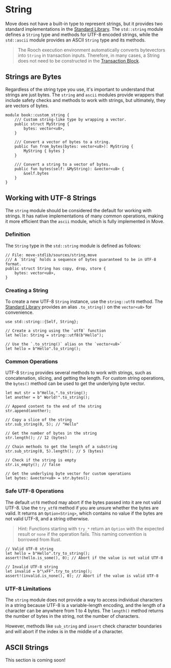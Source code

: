 # String

Move does not have a built-in type to represent strings, but it provides two standard implementations in the [Standard Library](./standard-library.md). The `std::string` module defines a `String` type and methods for UTF-8 encoded strings, while the `std::ascii` module provides an ASCII `String` type and its methods.

> The Rooch execution environment automatically converts bytevectors into `String` in transaction inputs. Therefore, in many cases, a String does not need to be constructed in the [Transaction Block](./../concepts/what-is-a-transaction.md).

## Strings are Bytes

Regardless of the string type you use, it's important to understand that strings are just bytes. The `string` and `ascii` modules provide wrappers that include safety checks and methods to work with strings, but ultimately, they are vectors of bytes.

```move
module book::custom_string {
    /// Custom string-like type by wrapping a vector.
    public struct MyString {
        bytes: vector<u8>,
    }

    /// Convert a vector of bytes to a string.
    public fun from_bytes(bytes: vector<u8>): MyString {
        MyString { bytes }
    }

    /// Convert a string to a vector of bytes.
    public fun bytes(self: &MyString): &vector<u8> {
        &self.bytes
    }
}
```

## Working with UTF-8 Strings

The `string` module should be considered the default for working with strings. It has native implementations of many common operations, making it more efficient than the `ascii` module, which is fully implemented in Move.

### Definition

The `String` type in the `std::string` module is defined as follows:

```move
// File: move-stdlib/sources/string.move
/// A `String` holds a sequence of bytes guaranteed to be in UTF-8 format.
public struct String has copy, drop, store {
    bytes: vector<u8>,
}
```

### Creating a String

To create a new UTF-8 `String` instance, use the `string::utf8` method. The [Standard Library](./standard-library.md) provides an alias `.to_string()` on the `vector<u8>` for convenience.

```move
use std::string::{Self, String};

// Create a string using the `utf8` function
let hello: String = string::utf8(b"Hello");

// Use the `.to_string()` alias on the `vector<u8>`
let hello = b"Hello".to_string();
```

### Common Operations

UTF-8 `String` provides several methods to work with strings, such as concatenation, slicing, and getting the length. For custom string operations, the `bytes()` method can be used to get the underlying byte vector.

```move
let mut str = b"Hello,".to_string();
let another = b" World!".to_string();

// Append content to the end of the string
str.append(another);

// Copy a slice of the string
str.sub_string(0, 5); // "Hello"

// Get the number of bytes in the string
str.length(); // 12 (bytes)

// Chain methods to get the length of a substring
str.sub_string(0, 5).length(); // 5 (bytes)

// Check if the string is empty
str.is_empty(); // false

// Get the underlying byte vector for custom operations
let bytes: &vector<u8> = str.bytes();
```

### Safe UTF-8 Operations

The default `utf8` method may abort if the bytes passed into it are not valid UTF-8. Use the `try_utf8` method if you are unsure whether the bytes are valid. It returns an `Option<String>`, which contains no value if the bytes are not valid UTF-8, and a string otherwise.

> Hint: Functions starting with `try_*` return an `Option` with the expected result or `none` if the operation fails. This naming convention is borrowed from Rust.

```move
// Valid UTF-8 string
let hello = b"Hello".try_to_string();
assert!(hello.is_some(), 0); // Abort if the value is not valid UTF-8

// Invalid UTF-8 string
let invalid = b"\xFF".try_to_string();
assert!(invalid.is_none(), 0); // Abort if the value is valid UTF-8
```

### UTF-8 Limitations

The `string` module does not provide a way to access individual characters in a string because UTF-8 is a variable-length encoding, and the length of a character can be anywhere from 1 to 4 bytes. The `length()` method returns the number of bytes in the string, not the number of characters.

However, methods like `sub_string` and `insert` check character boundaries and will abort if the index is in the middle of a character.

## ASCII Strings

This section is coming soon!
